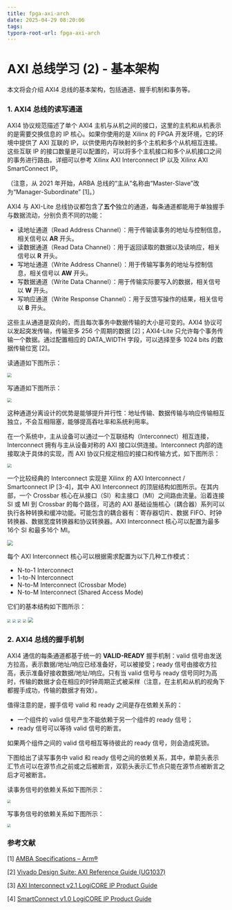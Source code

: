 ```yaml
---
title: fpga-axi-arch
date: 2025-04-29 08:20:06
tags:
typora-root-url: fpga-axi-arch
---
```


# AXI 总线学习 (2) - 基本架构

本文将会介绍 AXI4 总线的基本架构，包括通道、握手机制和事务等。



### 1. AXI4 总线的读写通道

AXI4 协议规范描述了单个 AXI4 主机与从机之间的接口，这里的主机和从机表示的是需要交换信息的 IP 核心。如果你使用的是 Xilinx 的 FPGA 开发环境，它的环境中提供了 AXI 互联的 IP，以供使用内存映射的多个主机和多个从机相互连接。这些互联 IP 的接口数量是可以配置的，可以将多个主机接口和多个从机接口之间的事务进行路由。详细可以参考 Xilinx AXI Interconnect IP 以及 Xilinx AXI SmartConnect IP。

（注意，从 2021 年开始，ARBA 总线的“主从”名称由“Master-Slave”改为“Manager-Subordinate” [1]。）

AXI4 与 AXI-Lite 总线协议都包含了**五个**独立的通道，每条通道都能用于单独握手与数据流动，分别负责不同的功能：

- 读地址通道（Read Address Channel）：用于传输读事务的地址与控制信息，相关信号以 **AR** 开头。
- 读数据通道（Read Data Channel）：用于返回读取的数据以及读响应，相关信号以 **R** 开头。
- 写地址通道（Write Address Channel）：用于传输写事务的地址与控制信息，相关信号以 **AW** 开头。
- 写数据通道（Write Data Channel）：用于传输实际要写入的数据，相关信号以 **W** 开头。
- 写响应通道（Write Response Channel）：用于反馈写操作的结果，相关信号以 **B** 开头。

这些主从通道是双向的，而且每次事务中数据传输的大小是可变的。AXI4 协议可以发起突发传输，传输至多 256 个周期的数据 [2]；AXI4-Lite 只允许每个事务传输一个数据。通过配置相应的 DATA_WIDTH 字段，可以选择至多 1024 bits 的数据传输位宽 [2]。

读通道如下图所示：

<img src="read_channel.png" style="zoom:60%;" />

写通道如下图所示：

<img src="write_channel.png" style="zoom:60%;" />

这种通道分离设计的优势是能够提升并行性：地址传输、数据传输与响应传输相互独立，不会互相阻塞，能够提高吞吐率和系统利用率。

在一个系统中，主从设备可以通过一个互联结构（Interconnect）相互连接，Interconnect 拥有与主从设备对称的 AXI 接口以供连接。Interconnect 内部的连接取决于具体的实现，而 AXI 协议只规定相应的接口和传输方式，如下图所示：

<img src="interconnect.png" style="zoom:60%;" />

一个比较经典的 Interconnect 实现是 Xilinx 的 AXI Interconnect / Smartconnect IP [3-4]，其中 AXI Interconnect 的顶层结构如图所示。在其内部，一个 Crossbar 核心在从接口（SI）和主接口（MI）之间路由流量。沿着连接 SI 或 MI 到 Crossbar 的每个路径，可选的 AXI 基础设施核心（耦合器）系列可以执行各种转换和缓冲功能。可能包含的耦合器有：寄存器切片、数据 FIFO、时钟转换器、数据宽度转换器和协议转换器。AXI Interconnect 核心可以配置为最多16个 SI 和最多16个 MI。

<img src="xilinx_interconnect_top.png" style="zoom:80%;" />

每个 AXI Interconnect 核心可以根据需求配置为以下几种工作模式：

- N-to-1 Interconnect
- 1-to-N Interconnect
- N-to-M Interconnect (Crossbar Mode)
- N-to-M Interconnect (Shared Access Mode)

它们的基本结构如下图所示：

<img src="2-2.png" style="zoom:50%;" />



<img src="2-3.png" style="zoom:50%;" />



<img src="2-4.png" style="zoom:50%;" />



<img src="2-5.png" style="zoom:50%;" />

<img src="2-6.png" style="zoom:75%;" />



### 2. AXI4 总线的握手机制

AXI4 通信的每条通道都基于统一的 **VALID-READY** 握手机制：valid 信号由发送方拉高，表示数据/地址/响应已经准备好，可以被接受；ready 信号由接收方拉高，表示准备好接收数据/地址/响应。只有当 valid 信号与 ready 信号同时为高时，传输的数据才会在相应的时钟周期正式被采样（注意，在主机和从机的视角下都握手成功，传输的数据才有效）。

值得注意的是，握手信号 valid 和 ready 之间是存在依赖关系的：

- 一个组件的 valid 信号产生不能依赖于另一个组件的 ready 信号；
- ready 信号可以等待 valid 信号的断言。

如果两个组件之间的 valid 信号相互等待彼此的 ready 信号，则会造成死锁。

下图给出了读写事务中 valid 和 ready 信号之间的依赖关系，其中，单箭头表示汇节点可以在源节点之前或之后被断言，双箭头表示汇节点只能在源节点被断言之后才可被断言。

读事务信号的依赖关系如下图所示：

<img src="read_dependency.png" style="zoom:50%;" />

写事务信号的依赖关系如下图所示：

<img src="write_dependency.png" style="zoom:50%;" />



### 参考文献

[1] [AMBA Specifications – Arm®](https://www.arm.com/architecture/system-architectures/amba/amba-specifications)

[2] [Vivado Design Suite: AXI Reference Guide (UG1037)](https://china.xilinx.com/support/documents/ip_documentation/axi_ref_guide/latest/ug1037-vivado-axi-reference-guide.pdf)

[3] [AXI Interconnect v2.1 LogiCORE IP Product Guide](https://www.xilinx.com/support/documents/ip_documentation/axi_interconnect/v2_1/pg059-axi-interconnect.pdf)

[4] [SmartConnect v1.0 LogiCORE IP Product Guide](https://www.xilinx.com/support/documents/ip_documentation/smartconnect/v1_0/pg247-smartconnect.pdf)
